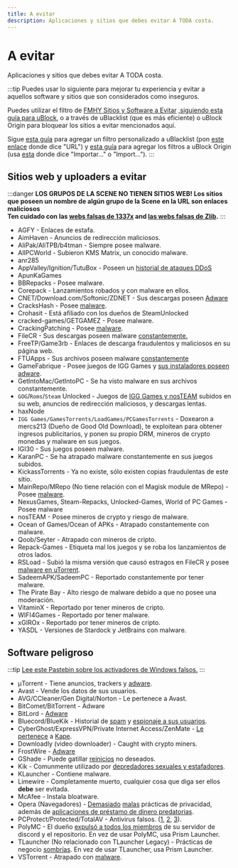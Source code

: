 ```yaml
---
title: A evitar
description: Aplicaciones y sitios que debes evitar A TODA costa.
---
```


# A evitar

Aplicaciones y sitios que debes evitar A TODA costa.

:::tip
  Puedes usar lo siguiente para mejorar tu experiencia y evitar a aquellos software y 
  sitios que son considerados como inseguros.

  Puedes utilizar el filtro de [FMHY Sitios y Software a Evitar](https://fmhy.net/unsafesites) 
  ,[siguiendo esta guía para uBlock](https://windowsaurora.github.io/FMHYFilterlist/site/index.html),
  o a través de uBlacklist (que es más eficiente) o uBlock Origin para bloquear los sitios a evitar
  mencionados aquí. 
  
  Sigue
  [esta guía](https://iorate.github.io/ublacklist/docs/advanced-features#subscription)
  para agregar un filtro personalizado a uBlacklist (pon
  [este enlace](https://raw.githubusercontent.com/privateersclub/wiki/master/unsafe_uBlacklist.txt)
  donde dice "URL") y
  [esta guía](https://raw.githubusercontent.com/WindowsAurora/FMHYFilterlist/main/filterlist.txt)
  para agregar los filtros a uBlock Origin (usa
  [esta](https://raw.githubusercontent.com/WindowsAurora/FMHYFilterlist/main/filterlist.txt)
  donde dice "Importar..." o "Import...").
:::

## Sitios web y uploaders a evitar

:::danger
  **LOS GRUPOS DE LA SCENE NO TIENEN SITIOS WEB! 
  Los sitios que poseen un nombre de algún grupo de la Scene en la URL son enlaces maliciosos  
  Ten cuidado con las [webs falsas de 1337x](https://redd.it/117fq8t) and
  [las webs falsas de Zlib](https://redd.it/16xtm67).**
:::

- AGFY - Enlaces de estafa.
- AimHaven - Anuncios de redirección maliciosos.
- AliPak/AliTPB/b4tman - Siempre posee malware.
- AllPCWorld - Subieron KMS Matrix, un conocido malware.
- anr285
- AppValley/Ignition/TutuBox -
  Poseen un [historial de ataques DDoS](https://github.com/fmhy/FMHYedit/pull/307)
- ApunKaGames
- BBRepacks - Posee malware.
- Corepack - Lanzamientos robados y con malware en ellos.
- CNET/Download.com/Softonic/ZDNET - Sus descargas poseen
  [Adware](https://www.reddit.com/r/software/comments/9s7wyb/whats_the_deal_with_sites_like_cnet_softonic_and/e8mtye9)
- CracksHash - Posee [malware](https://redd.it/lklst7).
- Crohasit - Está afiliado con los dueños de SteamUnlocked
- cracked-games/GETGAMEZ - Posee malware.
- CrackingPatching - Posee [malware](https://www.reddit.com/qy6z3c).
- FileCR - Sus descargas poseen malware [constantemente.](https://rentry.co/filecr_malware) 
- FreeTP/Game3rb - Enlaces de descarga fraudulentos y maliciosos en su página web.
- FTUApps - Sus archivos poseen malware [constantemente](https://redd.it/120xk62)
- GameFabrique - Posee juegos de IGG Games y
  [sus instaladores poseen adware](https://www.reddit.com/r/FREEMEDIAHECKYEAH/comments/10bh0h9/unsafe_sites_software_thread/jhi7u0h).
- GetIntoMac/GetIntoPC - Se ha visto malware en sus archivos constantemente.
- `GOG`/`Roms`/`Steam` Unlocked - Juegos de
  [IGG Games y nosTEAM](https://i.ibb.co/VgW2ymY/YUnRNpN.png) subidos en su web,
  anuncios de redirección maliciosos, y descargas lentas.
- haxNode
- `IGG Games/GamesTorrents/LoadGames/PCGamesTorrents` - Doxearon a mercs213 (Dueño de Good Old Download), 
  te exploitean para obtener ingresos publicitarios, y ponen su propio DRM, mineros de crypto monedas 
  y malware en sus juegos.
- IGI30 - Sus juegos poseen malware.
- KaranPC - Se ha atrapado malware constantemente en sus juegos subidos.
- KickassTorrents - Ya no existe, sólo existen copias fraudulentas de este sitio.
- MainRepo/MRepo (No tiene relación con el Magisk module de MRepo) - 
  Posee [malware](https://rentry.co/zu3i6).
- NexusGames, Steam-Repacks, Unlocked-Games, World of PC Games - Posee malware
- nosTEAM - Posee mineros de crypto y riesgo de malware.
- Ocean of Games/Ocean of APKs - Atrapado constantemente con malware.
- Qoob/Seyter - Atrapado con mineros de cripto.
- Repack-Games - Etiqueta mal los juegos y se roba los lanzamientos de otros lados.
- RSLoad - Subió la misma versión que causó estragos en FileCR y posee
  [malware en uTorrent](https://i.ibb.co/QXrCfqQ/Untitled.png).
- SadeemAPK/SadeemPC - Reportado constantemente por tener malware.
- The Pirate Bay - Alto riesgo de malware debido a que no posee una moderación.
- VitaminX - Reportado por tener mineros de cripto.
- WIFI4Games - Reportado por tener malware.
- xGIROx - Reportado por tener mineros de cripto.
- YASDL - Versiones de Stardock y JetBrains con malware.

## Software peligroso

:::tip
  [Lee este Pastebin sobre los activadores de Windows falsos.](https://pastebin.com/gCmWs2GR)
:::

- μTorrent - Tiene anuncios, trackers y
  [adware](https://www.theverge.com/2015/3/6/8161251/utorrents-secret-bitcoin-miner-adware-malware).
- Avast - Vende los datos de sus usuarios.
- AVG/CCleaner/Gen Digital/Norton - Le pertenece a Avast.
- BitComet/BitTorrent - Adware
- BitLord -
  [Adware](https://www.virustotal.com/gui/file/3ad1aed8bd704152157ac92afed1c51e60f205fbdce1365bad8eb9b3a69544d0)
- Bluecord/BlueKik - Historial de [spam](https://redd.it/12h2v6n) y
  [espionaje a sus usuarios](https://rentry.co/tvrnw).
- CyberGhost/ExpressVPN/Private Internet Access/ZenMate -
  [Le pertenece](https://rentry.co/i8dwr) a [Kape](https://www.reddit.com/q3lepv).
- Downloadly (video downloader) - Caught with crypto miners.
- FrostWire -
  [Adware](https://www.virustotal.com/gui/file/f20d66b647f15a5cd5f590b3065a1ef2bcd9dad307478437766640f16d416bbf/detection)
- GShade - Puede gatillar [reinicios](https://rentry.co/GShade_notice) no deseados.
- Kik - Comunmente utilizado por [depredadores sexuales y estafadores](https://youtu.be/9sPaJxRmIPc).
- KLauncher - Contiene malware.
- Limewire - Completamente muerto, cualquier cosa que diga ser ellos **debe** ser evitada.
- McAfee - Instala bloatware.
- Opera (Navegadores) -
  [Demasiado](https://www.kuketz-blog.de/opera-datensendeverhalten-desktop-version-browser-check-teil13)
  [malas](https://rentry.co/operagx) prácticas de privacidad, además de
  [aplicaciones de préstamo de dinero predatorias](https://www.androidpolice.com/2020/01/21/opera-predatory-loans).
- PCProtect/Protected/TotalAV - Antivirus falsos.
  ([1](https://www.malwarebytes.com/blog/detections/pup-optional-pcprotect),
  [2](https://youtu.be/PcS3EozgyhI),
  [3](https://www.malwarebytes.com/blog/detections/pup-optional-totalav)).
- PolyMC - El dueño [expulsó a todos los miembros](https://www.reddit.com/y6lt6s) de su
  servidor de discord y el repositorio. En vez de usar PolyMC, usa Prism Launcher.
- TLauncher (No relacionado con TLauncher Legacy) -
  Prácticas de negocio [sombrías](https://www.reddit.com/zmzzrt). En vez de usar TLauncher, usa Prism Launcher.
- VSTorrent - Atrapado con [malware](https://redd.it/x66rz2).
